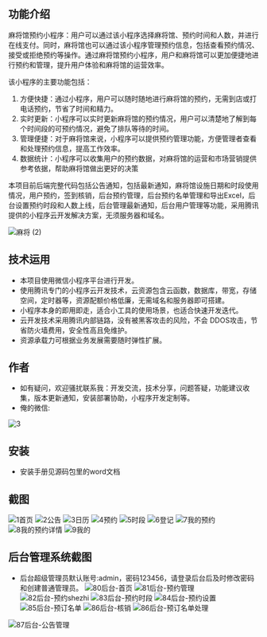 ## 功能介绍 
麻将馆预约小程序：用户可以通过该小程序选择麻将馆、预约时间和人数，并进行在线支付。同时，麻将馆也可以通过该小程序管理预约信息，包括查看预约情况、接受或拒绝预约等操作。通过麻将馆预约小程序，用户和麻将馆可以更加便捷地进行预约和管理，提升用户体验和麻将馆的运营效率。 


该小程序的主要功能包括：
1. 方便快捷：通过小程序，用户可以随时随地进行麻将馆的预约，无需到店或打电话预约，节省了时间和精力。 
2. 实时更新：小程序可以实时更新麻将馆的预约情况，用户可以清楚地了解到每个时间段的可预约情况，避免了排队等待的时间。 
3. 管理便捷：对于麻将馆来说，小程序可以提供预约管理功能，方便管理者查看和处理预约信息，提高工作效率。  
4. 数据统计：小程序可以收集用户的预约数据，对麻将馆的运营和市场营销提供参考依据，帮助麻将馆做出更好的决策 

本项目前后端完整代码包括公告通知，包括最新通知，麻将馆设施日期和时段使用情况，用户预约，签到核销，后台预约管理，后台预约名单管理和导出Excel，后台设置预约时段和人数上线，后台管理最新通知，后台用户管理等功能，采用腾讯提供的小程序云开发解决方案，无须服务器和域名。
 
![麻将 (2)](https://github.com/awenjianying/WeMajiang/assets/101682044/6de26016-725b-43ef-8730-d6611f81dfc2)


## 技术运用
- 本项目使用微信小程序平台进行开发。
- 使用腾讯专门的小程序云开发技术，云资源包含云函数，数据库，带宽，存储空间，定时器等，资源配额价格低廉，无需域名和服务器即可搭建。
- 小程序本身的即用即走，适合小工具的使用场景，也适合快速开发迭代。
- 云开发技术采用腾讯内部链路，没有被黑客攻击的风险，不会 DDOS攻击，节省防火墙费用，安全性高且免维护。
- 资源承载力可根据业务发展需要随时弹性扩展。  



## 作者
- 如有疑问，欢迎骚扰联系我：开发交流，技术分享，问题答疑，功能建议收集，版本更新通知，安装部署协助，小程序开发定制等。
- 俺的微信: 
 
![3](https://github.com/awenjianying/WeMajiang/assets/101682044/88e3a5f2-b6d3-4c9c-945d-c0b7fe9f1e10)





## 安装

- 安装手册见源码包里的word文档
 


## 截图
![1首页](https://github.com/awenjianying/WeMajiang/assets/101682044/944702e6-e2ed-4cc1-9267-634ec2367323)
![2公告](https://github.com/awenjianying/WeMajiang/assets/101682044/636a6f9e-21ef-4a39-a494-37bb919d6597)
![3日历](https://github.com/awenjianying/WeMajiang/assets/101682044/18d7947f-3215-40f6-9c90-b507f6cc586c)
![4预约](https://github.com/awenjianying/WeMajiang/assets/101682044/1b5b0afd-82a3-4afd-90e5-d4689eb21536)
![5时段](https://github.com/awenjianying/WeMajiang/assets/101682044/6fb4063b-12ab-40ca-8db6-426679bf530c)
![6登记](https://github.com/awenjianying/WeMajiang/assets/101682044/aa53fc29-824e-483e-bfe4-019f8e95ac6e)
![7我的预约](https://github.com/awenjianying/WeMajiang/assets/101682044/1c8fb2eb-8b4b-4324-be4e-af61746b0c4c)
![8我的预约详情](https://github.com/awenjianying/WeMajiang/assets/101682044/effb0a96-f1af-4d73-ab96-d8d72bf272e9)
![9我的](https://github.com/awenjianying/WeMajiang/assets/101682044/263eaf66-200b-43a0-97ab-94dd55fcda51)
 

 

## 后台管理系统截图 
- 后台超级管理员默认账号:admin，密码123456，请登录后台后及时修改密码和创建普通管理员。
![80后台-首页](https://github.com/awenjianying/WeMajiang/assets/101682044/d079aba6-2295-41b8-b3ca-7b77049a75c8)
![81后台-预约管理](https://github.com/awenjianying/WeMajiang/assets/101682044/4206fa91-925a-478f-8770-ac6f99488b14)
![82后台-预约shezhi](https://github.com/awenjianying/WeMajiang/assets/101682044/f4481f6d-d737-4ce4-abd2-041400dfcd4b)
![83后台-预约时段](https://github.com/awenjianying/WeMajiang/assets/101682044/ebf21177-90df-41d6-8152-2e620bd9e2b5)
![84后台-预约设置](https://github.com/awenjianying/WeMajiang/assets/101682044/ce2cee4e-5933-45cc-b301-f3e424c4724d)
![85后台-预订名单](https://github.com/awenjianying/WeMajiang/assets/101682044/4b6b19cb-6900-46ed-a01b-67ff8d9e9acf)
![86后台-核销](https://github.com/awenjianying/WeMajiang/assets/101682044/c83de1bb-8827-4df5-a907-5d67cb90b8d7)
![86后台-预订名单处理](https://github.com/awenjianying/WeMajiang/assets/101682044/c11f29d3-69b3-41ac-ac1b-619b3a672063)

![87后台-公告管理](https://github.com/awenjianying/WeMajiang/assets/101682044/0f88ddcc-3220-45f1-a4a1-6e9fe83a2d68)







